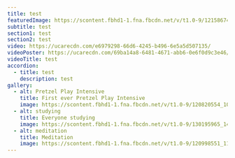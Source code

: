 ```yaml
---
title: test
featuredImage: https://scontent.fbhd1-1.fna.fbcdn.net/v/t1.0-9/121586746_116307053577249_6734447398446841568_o.jpg?_nc_cat=109&ccb=2&_nc_sid=e3f864&_nc_ohc=gNOnyvQtyJ8AX_rH1T5&_nc_ht=scontent.fbhd1-1.fna&oh=0d46c035c5bde07b91996b9a6b7137af&oe=60295FA4
subtitle: test
section1: test
section2: test
video: https://ucarecdn.com/e6979298-66d6-4245-b496-6e5a5d507135/
videoPoster: https://ucarecdn.com/69ba14a8-6481-4671-abb6-0e6f0d9c3e46/
videoTitle: test
accordion:
  - title: test
    description: test
gallery:
  - alt: Pretzel Play Intensive
    title: First ever Pretzel Play Intensive
    image: https://scontent.fbhd1-1.fna.fbcdn.net/v/t1.0-9/120820554_108945350980086_4831042277916924348_o.jpg?_nc_cat=107&ccb=2&_nc_sid=a26aad&_nc_ohc=W3_K7GeRDuMAX8lObJY&_nc_ht=scontent.fbhd1-1.fna&oh=1abec1b7d2c8a3e626192adf2e2a1207&oe=602A9ACD
  - alt: studying
    title: Everyone studying
    image: https://scontent.fbhd1-1.fna.fbcdn.net/v/t1.0-9/130195965_145049014036386_8611282711646440076_o.jpg?_nc_cat=110&ccb=2&_nc_sid=9267fe&_nc_ohc=uodahNyQn8UAX80A180&_nc_ht=scontent.fbhd1-1.fna&oh=16718b3ae567bbb1b07d87cbcfc47073&oe=602B685A
  - alt: meditation
    title: Meditation
    image: https://scontent.fbhd1-1.fna.fbcdn.net/v/t1.0-9/120998551_111088257432462_8093130501945668510_o.jpg?_nc_cat=104&ccb=2&_nc_sid=9267fe&_nc_ohc=nIi8btMdxBIAX8CV6O8&_nc_ht=scontent.fbhd1-1.fna&oh=b23086eb66673d74a0e711ec1f384f02&oe=6028AFE5
---
```

